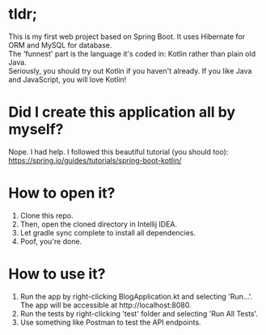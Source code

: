 # tldr;
This is my first web project based on Spring Boot. It uses Hibernate for ORM and MySQL for database.  
The 'funnest' part is the language it's coded in: Kotlin rather than plain old Java.  
Seriously, you should try out Kotlin if you haven't already. If you like Java and JavaScript, you will love Kotlin!

# Did I create this application all by myself?
Nope. I had help. I followed this beautiful tutorial (you should too):  
https://spring.io/guides/tutorials/spring-boot-kotlin/

# How to open it?
1. Clone this repo.
2. Then, open the cloned directory in Intellij IDEA.
3. Let gradle sync complete to install all dependencies.
4. Poof, you're done.

# How to use it?
1. Run the app by right-clicking BlogApplication.kt and selecting 'Run...'. The app will be accessible at http://localhost:8080.
2. Run the tests by right-clicking 'test' folder and selecting 'Run All Tests'.
3. Use something like Postman to test the API endpoints.
